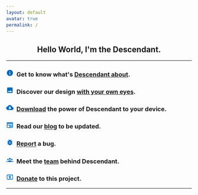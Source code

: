 ```yaml
---
layout: default
avatar: true
permalink: /
---
```

<h2 align="center">Hello World, I'm the Descendant.</h2>

<hr>

### <p><img src="/assets/img/icons/info.png" style="width: 4%; margin-right:4px"> Get to know what's [Descendant about](https://descendant.github.io/about/).</p>

### <img src="/assets/img/icons/photo.png" style="width: 4%; margin-right:4px"> Discover our design [with your own eyes](https://descendant.github.io/404).

### <img src="/assets/img/icons/downloads.png" style="width: 4%; margin-right:4px"> [Download](https://descendant.github.io/downloads) the power of Descendant to your device.

### <img src="/assets/img/icons/newspaper.png" style="width: 4%; margin-right:4px"> Read our [blog](https://descendant.github.io/blog/) to be updated.

### <img src="/assets/img/icons/bug.png" style="width: 4%; margin-right:4px"> [Report](https://github.com/Descendant/bug_tracker/issues/new?template=bug_report.md) a bug.

### <img src="/assets/img/icons/account-group.png" style="width: 4%; margin-right:4px"> Meet the [team](https://descendant.github.io/404) behind Descendant.

### <img src="/assets/img/icons/cash-usd.png" style="width: 4%; margin-right:4px"> [Donate](https://descendant.github.io/donations) to this project.


---


